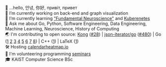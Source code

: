 👋 ...hello, 안녕, 你好, привіт, привет  
🔭 I’m currently working on back-end and graph visualization  
🌱 I’m currently learning ["Fundamental Neuroscience"](https://www.goodreads.com/book/show/13658691-fundamental-neuroscience) and [Kuberenetes](https://kubernetes.io/)  
💬 Ask me about Go, Python, Software Engineering, Data Engineering, Machine Learning, Neuroscience, History of Computing  
🌏 I'm contributing to open source: [Kong](https://github.com/Kong/kong) ([#28](https://github.com/Kong/lua-multipart/pull/28)) | [json-iterator/go](https://github.com/json-iterator/go) ([#480](https://github.com/json-iterator/go/pull/480)) | Go ([1](https://github.com/nikolaydubina/calendarheatmap) [2](https://github.com/nikolaydubina/go-featureprocessing) [3](https://github.com/nikolaydubina/go-ml-benchmarks) [4](https://github.com/nikolaydubina/openapi-inline-examples) [5](https://github.com/nikolaydubina/import-graph) [6](https://github.com/nikolaydubina/jsonl-graph) [7](https://github.com/nikolaydubina/go-recipes) [8](https://github.com/nikolaydubina/multiline-jsonl)) | C++ ([1](https://github.com/nikolaydubina/ARIA)) | LaTeX ([1](https://github.com/nikolaydubina/minimal-latex-resume))  
🛠 Hosting [calendarheatmap.io](http://calendarheatmap.io/)  
📖 I'm volunteering programming [seminars](https://github.com/nikolaydubina/presentations)  
🎓 KAIST Computer Science BSc  
